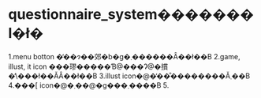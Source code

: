 # questionnaire_system�������l�ł�
1.menu botton �̒��ɂ��郊�b�g�܂������Ȃ��ł��B
2.game, illust, it icon ���璆�����Ɓ@���Ɂ@�摜�̕\���ł��ĂȂ��ł��B
3.illust icon�@�̒��̐��������Ă܂��B
4.���[ icon�@�܂��@�g���܂����B
5.
